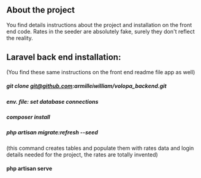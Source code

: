 

## About the project
You find details instructions about the project and installation on the front end code.
Rates in the seeder are absolutely fake, surely they don't reflect the reality.

## Laravel back end installation:
(You find these same instructions on the front end readme file app as well)
##### git clone git@github.com:armilleiwilliam/volopa_backend.git
##### env. file: set database connections
##### composer install
##### php artisan migrate:refresh --seed
(this command creates tables and populate them with rates data and login details needed for the project,
the rates are totally invented)
#### php artisan serve


